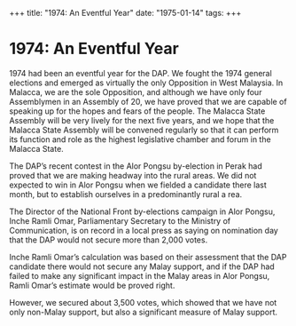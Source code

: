 +++ 
title: "1974: An Eventful Year"
date: "1975-01-14"
tags:
+++

# 1974: An Eventful Year

1974 had been an eventful year for the DAP. We fought the 1974 general elections and emerged as virtually the only Opposition in West Malaysia. In Malacca, we are the sole Opposition, and although we have only four Assemblymen in an Assembly of 20, we have proved that we are capable of speaking up for the hopes and fears of the people. The Malacca State Assembly will be very lively for the next five years, and we hope that the Malacca State Assembly will be convened regularly so that it can perform its function and role as the highest legislative chamber and forum in the Malacca State.</u>

The DAP’s recent contest in the Alor Pongsu by-election in Perak had proved that we are making headway into the rural areas. We did not expected to win in Alor Pongsu when we fielded a candidate there last month, but to establish ourselves in a predominantly rural a rea.

The Director of the National Front by-elections campaign in Alor Pongsu, Inche Ramli Omar, Parliamentary Secretary to the Ministry of Communication, is on record in a local press as saying on nomination day that the DAP would not secure more than 2,000 votes.

Inche Ramli Omar’s calculation was based on their assessment that the DAP candidate there would not secure any Malay support, and if the DAP had failed to make any significant impact in the Malay areas in Alor Pongsu, Ramli Omar’s estimate would be proved right.

However, we secured about 3,500 votes, which showed that we have not only non-Malay support, but also a significant measure of Malay support.
 
